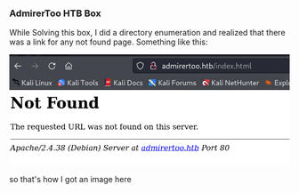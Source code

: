 ### AdmirerToo HTB Box

While Solving this box, I did a directory enumeration and realized that there was a link for any not found page. Something like this:

![](Pasted%20image%2020240722020632.png)

so that's how I got an image here